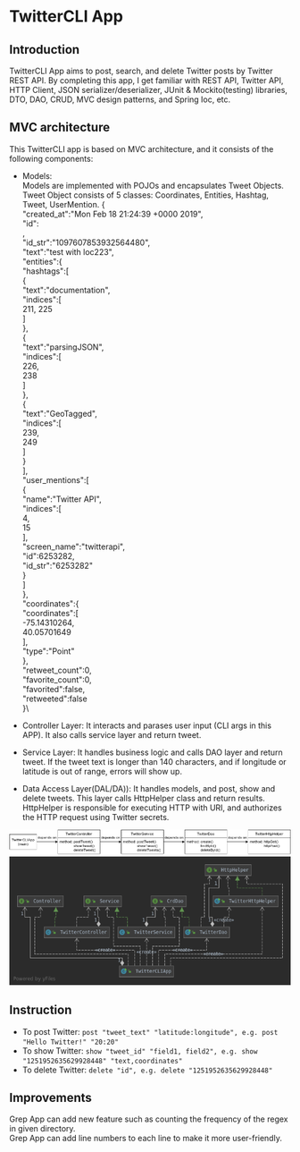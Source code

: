 # TwitterCLI App 

## Introduction
TwitterCLI App aims to post, search, and delete Twitter posts by Twitter REST API. By completing this app, I get familiar with REST API, Twitter API, HTTP Client, JSON serializer/deserializer, JUnit & Mockito(testing) libraries, DTO, DAO, CRUD, MVC design patterns, and Spring Ioc, etc.

## MVC architecture
This TwitterCLI app is based on MVC architecture, and it consists of the following components:

+ Models:\
Models are implemented with POJOs and encapsulates Tweet Objects. Tweet Object consists of 5 classes:
Coordinates, Entities, Hashtag, Tweet, UserMention.
{\
   "created_at":"Mon Feb 18 21:24:39 +0000 2019",\
   "id":\
,\
   "id_str":"1097607853932564480",\
   "text":"test with loc223",\
   "entities":{\
      "hashtags":[\
         {\
            "text":"documentation",\
            "indices":[\
               211,
               225\
            ]\
         },\
         {\
            "text":"parsingJSON",\
            "indices":[\
               226,\
               238\
            ]\
         },\
         {\
            "text":"GeoTagged",\
            "indices":[\
               239,\
               249\
            ]\
         }\
      ],\
      "user_mentions":[\
         {\
            "name":"Twitter API",\
            "indices":[\
               4,\
               15\
            ],\
            "screen_name":"twitterapi",\
            "id":6253282,\
            "id_str":"6253282"\
         }\
      ]\
   },\
   "coordinates":{\
      "coordinates":[\
         -75.14310264,\
         40.05701649\
      ],\
      "type":"Point"\
   },\
   "retweet_count":0,\
   "favorite_count":0,\
   "favorited":false,\
   "retweeted":false\
}\

+ Controller Layer: It interacts and parases user input (CLI args in this APP). It also calls service layer and return tweet.

+ Service Layer: It handles business logic and calls DAO layer and return tweet. If the tweet text is longer than 140 characters, and if longitude or latitude is out of range, errors will show up.

+ Data Access Layer(DAL/DA)): It handles models, and post, show and delete tweets. This layer calls HttpHelper class and return results. HttpHelper is responsible for executing HTTP with URI, and authorizes the HTTP request using Twitter secrets.

![image](./asset/diagram.png)
![image](./asset/TwitterDao.png)

## Instruction
+ To post Twitter: `post "tweet_text" "latitude:longitude", e.g. post "Hello Twitter!" "20:20"`
+ To show Twitter: `show "tweet_id" "field1, field2", e.g. show "1251952635629928448" "text,coordinates"`
+ To delete Twitter: `delete "id", e.g. delete "1251952635629928448"`

## Improvements
Grep App can add new feature such as counting the frequency of the regex in given directory.\
Grep App can add line numbers to each line to make it more user-friendly.

